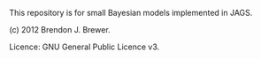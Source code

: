 This repository is for small Bayesian models implemented in JAGS.

(c) 2012 Brendon J. Brewer.

Licence: GNU General Public Licence v3.
